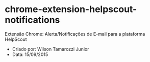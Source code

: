 # chrome-extension-helpscout-notifications
Extensão Chrome: Alerta/Notificações de E-mail para a plataforma HelpScout
- Criado por: Wilson Tamarozzi Junior
- Data: 15/09/2015
